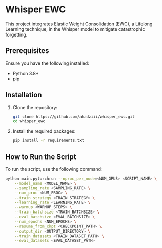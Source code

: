 # Whisper EWC

This project integrates Elastic Weight Consolidation (EWC), a Lifelong Learning technique, in the Whisper model to mitigate catastrophic forgetting.

## Prerequisites

Ensure you have the following installed:
- Python 3.8+
- pip

## Installation

1. Clone the repository:
    ```sh
    git clone https://github.com/ahadziii/whisper_ewc.git
    cd whisper_ewc
    ```

2. Install the required packages:
    ```sh
    pip install -r requirements.txt
    ```

## How to Run the Script

To run the script, use the following command:
```sh
python main.pytorchrun --nproc_per_node=<NUM_GPUS> <SCRIPT_NAME> \
    --model_name <MODEL_NAME> \
    --sampling_rate <SAMPLING_RATE> \
    --num_proc <NUM_PROC> \
    --train_strategy <TRAIN_STRATEGY> \
    --learning_rate <LEARNING_RATE> \
    --warmup <WARMUP_STEPS> \
    --train_batchsize <TRAIN_BATCHSIZE> \
    --eval_batchsize <EVAL_BATCHSIZE> \
    --num_epochs <NUM_EPOCHS> \
    --resume_from_ckpt <CHECKPOINT_PATH> \
    --output_dir <OUTPUT_DIRECTORY> \
    --train_datasets <TRAIN_DATASET_PATH> \
    --eval_datasets <EVAL_DATASET_PATH>
```

